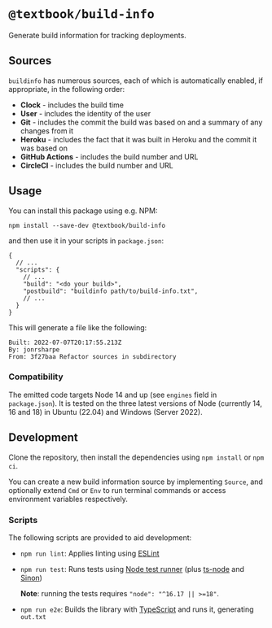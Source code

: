 # `@textbook/build-info`

Generate build information for tracking deployments.

## Sources

`buildinfo` has numerous sources, each of which is automatically enabled, if appropriate, in the following order:

- **Clock** - includes the build time
- **User** - includes the identity of the user
- **Git** - includes the commit the build was based on and a summary of any changes from it
- **Heroku** - includes the fact that it was built in Heroku and the commit it was based on
- **GitHub Actions** - includes the build number and URL
- **CircleCI** - includes the build number and URL

## Usage

You can install this package using e.g. NPM:

```shell
npm install --save-dev @textbook/build-info
```

and then use it in your scripts in `package.json`:

```json5
{
  // ...
  "scripts": {
    // ...
    "build": "<do your build>",
    "postbuild": "buildinfo path/to/build-info.txt",
    // ...
  }
}
```

This will generate a file like the following:

```
Built: 2022-07-07T20:17:55.213Z
By: jonrsharpe
From: 3f27baa Refactor sources in subdirectory
```

### Compatibility

The emitted code targets Node 14 and up (see `engines` field in `package.json`). It is tested on the three latest
versions of Node (currently 14, 16 and 18) in Ubuntu (22.04) and Windows (Server 2022).

## Development

Clone the repository, then install the dependencies using `npm install` or `npm ci`.

You can create a new build information source by implementing `Source`, and optionally extend `Cmd` or `Env` to run
terminal commands or access environment variables respectively.

### Scripts

The following scripts are provided to aid development:

- `npm run lint`: Applies linting using [ESLint]

- `npm run test`: Runs tests using [Node test runner] (plus [ts-node] and [Sinon])

    **Note**: running the tests requires `"node": "^16.17 || >=18"`.

- `npm run e2e`: Builds the library with [TypeScript] and runs it, generating `out.txt`

[eslint]: https://eslint.org/
[node test runner]: https://nodejs.org/api/test.html
[sinon]: https://sinonjs.org/
[ts-node]: https://typestrong.org/ts-node/
[typescript]: https://www.typescriptlang.org/
